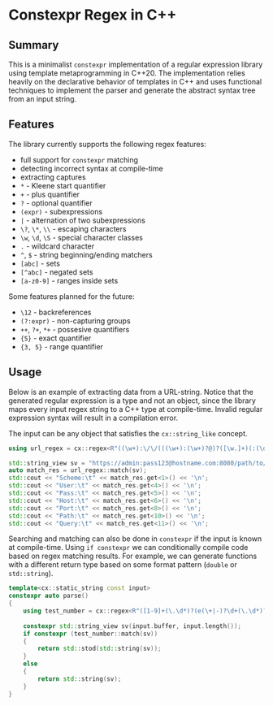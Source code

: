 # Constexpr Regex in C++

## Summary
This is a minimalist `constexpr` implementation of a regular expression
library using template metaprogramming in C++20. The implementation relies
heavily on the declarative behavior of templates in C++ and uses 
functional techniques to implement the parser and generate the abstract syntax 
tree from an input string.

## Features
The library currently supports the following regex features:
* full support for `constexpr` matching
* detecting incorrect syntax at compile-time
* extracting captures
* `*` - Kleene start quantifier
* `+` - plus quantifier
* `?` - optional quantifier
* `(expr)` - subexpressions
* `|` - alternation of two subexpressions
* `\?`, `\*`, `\\` - escaping characters
* `\w`, `\d`, `\S` - special character classes
* `.` - wildcard character
* `^`, `$` - string beginning/ending matchers
* `[abc]` - sets
* `[^abc]` - negated sets
* `[a-z0-9]` - ranges inside sets

Some features planned for the future:
* `\12` - backreferences
* `(?:expr)` - non-capturing groups
* `++`, `?+`, `*+` - possesive quantifiers
* `{5}` - exact quantifier
* `{3, 5}` - range quantifier

## Usage
Below is an example of extracting data from a URL-string.
Notice that the generated regular expression is a type and not an object, since the library maps every
input regex string to a C++ type at compile-time. Invalid regular expression syntax will result
in a compilation error.

The input can be any object that satisfies the `cx::string_like` concept.
```cpp
using url_regex = cx::regex<R"((\w+):\/\/(((\w+):(\w+)?@)?([\w.]+)(:(\d+))?)?(\/([-/\w]+)?\?([\w=&]+))?)">;

std::string_view sv = "https://admin:pass123@hostname.com:8080/path/to/resource?id=12345";
auto match_res = url_regex::match(sv);
std::cout << "Scheme:\t" << match_res.get<1>() << '\n';
std::cout << "User:\t" << match_res.get<4>() << '\n';
std::cout << "Pass:\t" << match_res.get<5>() << '\n';
std::cout << "Host:\t" << match_res.get<6>() << '\n';
std::cout << "Port:\t" << match_res.get<8>() << '\n';
std::cout << "Path:\t" << match_res.get<10>() << '\n';
std::cout << "Query:\t" << match_res.get<11>() << '\n';
```

Searching and matching can also be done in `constexpr` if the input is known at 
compile-time. Using `if constexpr` we can conditionally compile code based
on regex matching results. For example, we can generate functions with a different
return type based on some format pattern (`double` or `std::string`).
```cpp
template<cx::static_string const input>
constexpr auto parse()
{
    using test_number = cx::regex<R"([1-9]+(\.\d*)?(e(\+|-)?\d+(\.\d*)?)?)">;
    
    constexpr std::string_view sv(input.buffer, input.length());
    if constexpr (test_number::match(sv))
    {
        return std::stod(std::string(sv));
    }
    else
    {
        return std::string(sv);
    }
}
```